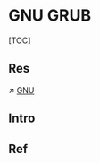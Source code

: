 # GNU GRUB

[TOC]



## Res
↗ [GNU](../../../../Linux%20(Derived%20From%20UNIX%20Family)/🐑%20GNU/GNU.md)



## Intro


## Ref

